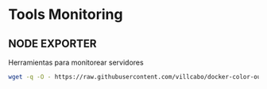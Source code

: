 # Tools Monitoring

## NODE EXPORTER

Herramientas para monitorear servidores

```bash
wget -q -O - https://raw.githubusercontent.com/villcabo/docker-color-output/main/exporter-tools/node-exporter-installers.sh | bash
```
